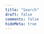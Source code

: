```yaml
---
title: "Search"
draft: false
comments: false
hideMeta: true
---
```



<link href="/search/pagefind-ui.css" rel="stylesheet">
<script src="/search/pagefind-ui.js"></script>
<div id="search"></div>
<script>
    window.addEventListener('DOMContentLoaded', (event) => {
        new PagefindUI({ element: "#search", showSubResults: true });
    });
</script>